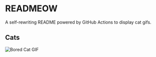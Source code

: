# READMEOW

A self-rewriting README powered by GitHub Actions to display cat gifs.

## Cats

![Bored Cat GIF](https://media2.giphy.com/media/v1.Y2lkPTlhY2QwMmRhN2diY3ZtMTB4ZndsOWtvcmI4NW1naTg2aDR6ZHo3M2xiMTJ3eGJnZiZlcD12MV9naWZzX3NlYXJjaCZjdD1n/mlvseq9yvZhba/200.gif)
